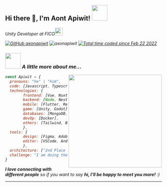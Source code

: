 <!-- <img src="https://c.tenor.com/-2bDOemnX0IAAAAd/bojji-ranking.gif" alight="center" width="100%"> -->

<!-- <p align="center" >  
  <a href="https://github.com/anuraghazra/github-readme-stats"> 
<img  src="https://github-readme-stats.vercel.app/api?username=axonapiwit&&show_icons=true&theme=radical"/>
  </a>
</p>
 -->
 <h2> Hi there 👋, I'm Aont Apiwit! <img src="https://c.tenor.com/LG5kdQYR2zkAAAAi/anime-love.gif" width="50"></h2>
<p><em>Unity Developer at FICO<img src="https://c.tenor.com/xggBaDYUIaIAAAAi/dudu-bubu.gif" width="25">
</br>
<!-- <p>Unity Developer<img src="https://c.tenor.com/eb_1cgXn1KQAAAAi/cute-please.gif" width="30"> 
</em></p> -->

<!-- [![Twitter: AxonZtyle](https://img.shields.io/twitter/follow/AxonZtyle?style=social)](https://twitter.com/AxonZtyle) -->
[![GitHub axonapiwit](https://img.shields.io/github/followers/axonapiwit?label=follow&style=social)](https://github.com/axonapiwit)
<img src="https://komarev.com/ghpvc/?username=axonapiwit&label=Profile%20views&color=0e75b6&style=flat" alt="axonapiwit" /> 
<a href="https://wakatime.com/@axonapiwit">
<img src="https://wakatime.com/badge/user/3f531037-62ba-43cb-9c94-04e9770ac0bc.svg" alt="Total time coded since Feb 22 2022" /></a>



### <img src="https://c.tenor.com/MR3Q248Cv5oAAAAi/waifu.gif" width="50"> A little more about me...  
<img align='right' src="https://c.tenor.com/qbWJoFIh5mQAAAAd/ranking-of.gif" width="300">

```javascript
const Apiwit = {
  pronouns: "he" | "him",
  code: [Javascript, Typescript, HTML, CSS, Java, C#],
  technologies: {
        frontend: [Vue, Nuxt, Next, React, Getsby, Pixijs],
        backend: [Node, Nest, SpringBoot],
        mobile: [Flutter, ReactNative],
        game: [Unity, Godot],
        databases: [MongoDB, MySql, Firebase],
        devOp: [Docker],
        others: [Tailwind, Bootstrap],
        },
  tools: {
        design: [Figma, Adobe Photoshop, Adobe Illustrator],
        editor: [VSCode, Android Studio],
        },
  architecture: ["2nd Place Reward HansHackthon"],
  challenge: "I am doing the #21DaysOfCode challenge focused on React"
}
```

<em><b>I love connecting with different people</b> so if you want to say <b>hi, I'll be happy to meet you more!</b> :)</em>

---



